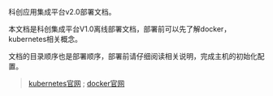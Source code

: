 科创应用集成平台v2.0部署文档。

本文档是科创集成平台V1.0离线部署文档，部署前可以先了解docker，kubernetes相关概念。

文档的目录顺序也是部署顺序，部署前请仔细阅读相关说明，完成主机的初始化配置。

> [kubernetes官网](https://kubernetes.io/) ;  [docker官网](https://www.docker.com/)



